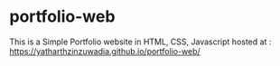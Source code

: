 # portfolio-web
This is a Simple Portfolio website in HTML, CSS, Javascript
hosted at : https://yatharthzinzuwadia.github.io/portfolio-web/
